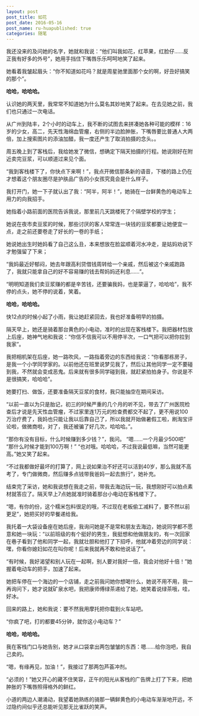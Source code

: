 ```yaml
---
layout: post
post_title: 如花
post_date: 2016-05-16
post_name: ru-huapublished: true
categories: 随笔
---
```


我还没来的及问她的名字，她就和我说：“他们叫我如花，红苹果，红脸仔……反正我有好多的外号”，她用手挡住下嘴唇乐乐呵呵地笑了起来。

她看着我皱起眉头：“你不知道如花吗？就是周星驰里面那个女的啊，好丑好搞笑的那个”。

**哈哈，哈哈哈。**

认识她的两天里，我常常不知道她为什么莫名其妙地笑了起来。在去见她之前，我们也只通过一次电话。

从广州到陆丰，2个小时的动车上，我不断的试图去来拼凑她各种可能的模样：16岁的少女，高二，先天性海绵血管瘤，右侧的半边脸肿胀，下嘴唇要比普通人大两倍，加上搜索图片的添油加醋，我一度还产生了取消拍摄的念头。。

周五晚上到了客栈后，我给她发了微信，想确定下隔天拍摄的行程。她说刚好在附近卖完豆浆，可以顺道过来见个面。

“我到客栈楼下了，你快点下来啊！”，我点开微信那条新的语音，下楼的路上仍在才想着这个朋友圈尽是护肤品广告的小女孩究竟会是什么样子。

我打开门，她一下子就认出了我：“阿半，阿半！”，她骑在一台鲜黄色的电动车上用力的向我招手。

她指着小路前面的医院告诉我说，那里前几天跳楼死了个隔壁学校的学生；

她说在夜市卖豆浆的时候，那些讨厌的客人常常连一块钱的豆浆都要让她便宜一点，走之前还要卷走了好长的一卷的手纸；

她说她出生时她妈看了自己这么丑，本来想放在脸盆顺着河水冲走，是姑妈劝说下才勉强留了下来；

“我妈最近好郁闷，她去年跟高利贷借钱周转给一个亲戚，然后被这个亲戚跑路了，我就只能拿自己的好不容易赚的钱去帮妈妈还利息……”。

“明明知道我们卖豆浆赚的都是辛苦钱，还要骗我妈，也是蒙逼了，哈哈哈”，我不停的点头，她不停的说着，笑着。

**哈哈，哈哈哈。**

快12点的时候小起了小雨，我让她赶紧回去，我也好准备明早的拍摄。

隔天早上，她还是骑着那台黄色的小电动，准时的出现在客栈楼下。我把器材包放上后座，她神气地和我说：“你信不信我可以不用停半次，一口气把可以把你拉到我家”。

我把相机架在后座，她一路吹风，一路指着旁边的东西给我说：“你看那栋房子，是我一个小学同学家的。以前他还在班里说梦见我了，然后让其他同学一定不要碰到我，不然就会变成恶鬼。后来就有很多同学碰到我，就赶紧拍拍身子。你说是不是很搞笑，哈哈哈”。

她要打扫、做饭，还要准备隔天豆浆的食材，我只能抽空在期间采访。

“以前一直以为只是胎记，初三的时候严重的几个月的听不见，带去了广州医院检查后才说是先天性血管瘤，不过家里连1万元的检查费都交不起了，更不用说100万治疗费了，我妈也只能让我以后靠自己了，所以我就开始做暑假工啦，刷淘宝评论啦，做微商啦，对了，我还被骗了好几次，哈哈哈。”。

“那你有没有目标，什么时候赚到多少钱？”，我问。
“嗯……一个月最少500吧”
“那什么时候才能到100万啊！”
“也对哦。哈哈哈，不过我说最低嘛，当然可能更高。”她又笑了起来。

“不过我都做好最坏的打算了，网上说如果治不好还可以活到40岁，那么我就不高考了，专门做微商，然后赚多点钱带我爸妈一起去旅行”，她补充。

结束完了采访，她和我说想在我走之前，带我去海边玩一玩，我想刚好可以拍点素材就答应了。隔天早上7点她就准时骑着那台小电动在客栈楼下了。

“嗯，有你的份，这个糯米包料很足的哦，不过现在老板偷工减料了，要不然以前更足”，她把买好的早餐递给我。

我托着一大袋设备座在她后座，我询问她是不是常和朋友去海边，她说同学都不愿意和她一块玩：“以前班级的有个挺好的男生，我挺想和他做朋友的，有一次回家在巷子看到了他和同学一起，我就壮胆和他打了下招呼，他就冲着旁边的同学说：嘿，你看你媳妇如花在叫你呢！后来我就再不敢和他说话了”。

“有时候，我好渴望和别人玩在一起啊，别人要对我好一倍，我会对他好十倍！”她握着电动车的把手，加速了起来。

她把车停在一个海边的一个店铺，走之前我问她你想喝什么，她说不用不用，我一再询问下，她才说就矿泉水吧，我把康师傅绿茶递给了她，她笑着说绿茶哦，哇，好冰。

回来的路上，她和我说：要不然我用摩托把你载到火车站吧。

“你疯了吧，打的都要45分钟，就你这小电动车？”

**哈哈，哈哈哈。**

我在客栈门口与她告别，她才从口袋拿出两包皱皱的东西：嗯……给你泡吧，我自己卖的。

“嗯，有缘再见，加油！”，我接过了那两包芦荟冲剂。

“必须的！”她又开心的藏不住笑容，正午的阳光从客栈的广告牌上打了下来，把她肿胀的下嘴唇照得格外的鲜红。

小道的两边人潮涌动，我望着她熟练的骑那一辆鲜黄色的小电动车渐渐地开远，不过隐约间似乎还总能听见那无比雀跃的笑声。
